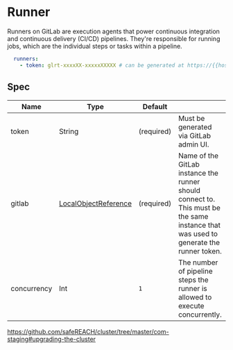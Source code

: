 # Runner

Runners on GitLab are execution agents that power continuous integration and continuous delivery (CI/CD) pipelines. 
They're responsible for running jobs, which are the individual steps or tasks within a pipeline.

```yaml title=spec.runners
  runners:
    - token: glrt-xxxxXX-xxxxxXXXXX # can be generated at https://{{host}}/admin/runners/new
```

## Spec

| Name        | Type                                                                                                                   | Default    |                                                                                                                                      |
|-------------|------------------------------------------------------------------------------------------------------------------------|------------|--------------------------------------------------------------------------------------------------------------------------------------|
| token       | String                                                                                                                 | (required) | Must be generated via GitLab admin UI.                                                                                               |
| gitlab      | [LocalObjectReference](https://kubernetes.io/docs/reference/kubernetes-api/common-definitions/local-object-reference/) | (required) | Name of the GitLab instance the runner should connect to. This must be the same instance that was used to generate the runner token. | 
| concurrency | Int                                                                                                                    | `1`        | The number of pipeline steps the runner is allowed to execute concurrently.                                                          |
https://github.com/safeREACH/cluster/tree/master/com-staging#upgrading-the-cluster
